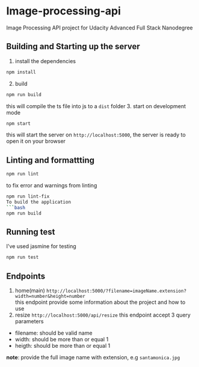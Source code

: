 # Image-processing-api
Image Processing API project for Udacity Advanced Full Stack Nanodegree

## Building and Starting up the server 
1. install the dependencies 
```bash
npm install 
```
2. build
```bash
npm run build
```
this will compile the ts file into js to a `dist` folder
3. start on development mode
```bash
npm start
```
this will start the server on `http://localhost:5000`, the server is ready to open it on your browser

## Linting and formattting

```bash
npm run lint
```
to fix error and warnings from linting
```bash
npm run lint-fix
To build the application 
```bash 
npm run build
```
## Running test
I've used jasmine for testing 
```bash
npm run test
```
## Endpoints
1. home(main)
`http://localhost:5000/?filename=imageName.extension?width=number&height=number`  
this endpoint provide some information about the project and how to use
2. resize
`http://localhost:5000/api/resize` 
this endpoint accept 3 query parameters
<ul>
    <li>filename: should be valid name</li>
    <li>width: should be more than or equal 1</li>
    <li>heigth: should be more than or equal 1</li>
</ul>
 
**note**: provide the full image name with extension,  e.g `santamonica.jpg`